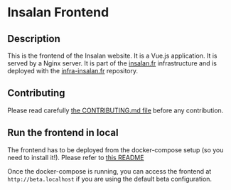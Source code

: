 # Insalan Frontend

## Description

This is the frontend of the Insalan website. It is a Vue.js application. It is served by a Nginx server. It is part of the [insalan.fr](https://insalan.fr) infrastructure and is deployed with the [infra-insalan.fr](https://github.com/InsaLan/infra-insalan.fr) repository.

## Contributing

Please read carefully [the CONTRIBUTING.md file](CONTRIBUTING.md) before any
contribution.

## Run the frontend in local

The frontend has to be deployed from the docker-compose setup (so you need to install it!).
Please refer to [this README](https://github.com/InsaLan/infra-insalan.fr/blob/main/README.md)

Once the docker-compose is running, you can access the frontend at `http://beta.localhost` if you are using the default beta configuration.
